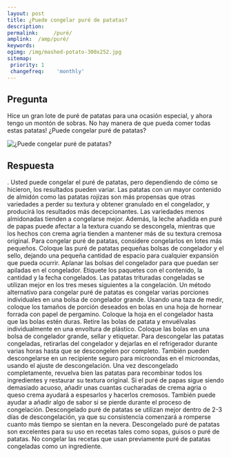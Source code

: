 ```yaml
---
layout: post
title: ¿Puede congelar puré de patatas?  
description: 
permalink:     /puré/
amplink:  /amp/puré/
keywords: 
ogimg: /img/mashed-potato-300x252.jpg
sitemap:
 priority: 1
 changefreq:    'monthly'
---
```




## Pregunta

Hice un gran lote de puré de patatas para una ocasión especial, y ahora tengo un montón de sobras. No hay manera de que pueda comer todas estas patatas! ¿Puede congelar puré de patatas?


![¿Puede congelar puré de patatas?](https://sepuedecongelar.com/img/mashed-potato-300x252.jpg "¿Puede congelar puré de patatas?" )


## Respuesta

.
 Usted puede congelar el puré de patatas, pero dependiendo de cómo se hicieron, los resultados pueden variar. Las patatas con un mayor contenido de almidón como las patatas rojizas son más propensas que otras variedades a perder su textura y obtener granulado en el congelador, y producirá los resultados más decepcionantes. Las variedades menos almidonadas tienden a congelarse mejor. Además, la leche añadida en puré de papas puede afectar a la textura cuando se descongela, mientras que los hechos con crema agria tienden a mantener más de su textura cremosa original.
Para congelar puré de patatas, considere congelarlos en lotes más pequeños. Coloque las puré de patatas pequeñas bolsas de congelador y el sello, dejando una pequeña cantidad de espacio para cualquier expansión que pueda ocurrir. Aplanar las bolsas del congelador para que puedan ser apiladas en el congelador. Etiquete los paquetes con el contenido, la cantidad y la fecha congelados. Las patatas trituradas congeladas se utilizan mejor en los tres meses siguientes a la congelación.
Un método alternativo para congelar puré de patatas es congelar varias porciones individuales en una bolsa de congelador grande. Usando una taza de medir, coloque los tamaños de porción deseados en bolas en una hoja de hornear forrada con papel de pergamino. Coloque la hoja en el congelador hasta que las bolas estén duras. Retire las bolas de patata y envuélvalas individualmente en una envoltura de plástico. Coloque las bolas en una bolsa de congelador grande, sellar y etiquetar.
Para descongelar las patatas congeladas, retirarlas del congelador y dejarlas en el refrigerador durante varias horas hasta que se descongelen por completo. También pueden descongelarse en un recipiente seguro para microondas en el microondas, usando el ajuste de descongelación. Una vez descongelado completamente, revuelva bien las patatas para recombinar todos los ingredientes y restaurar su textura original. Si el puré de papas sigue siendo demasiado acuoso, añadir unas cuantas cucharadas de crema agria o queso crema ayudará a espesarlos y hacerlos cremosos. También puede ayudar a añadir algo de sabor si se pierde durante el proceso de congelación.
Descongelado puré de patatas se utilizan mejor dentro de 2-3 días de descongelación, ya que su consistencia comenzará a romperse cuanto más tiempo se sientan en la nevera. Descongelado puré de patatas son excelentes para su uso en recetas tales como sopas, guisos o puré de patatas. No congelar las recetas que usan previamente puré de patatas congeladas como un ingrediente.
